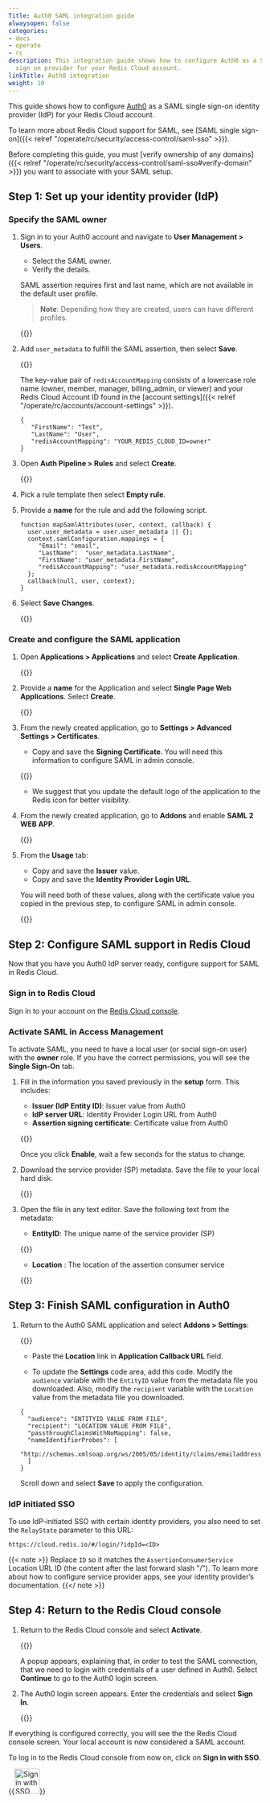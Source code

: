 ```yaml
---
Title: Auth0 SAML integration guide
alwaysopen: false
categories:
- docs
- operate
- rc
description: This integration guide shows how to configure Auth0 as a SAML single
  sign on provider for your Redis Cloud account.
linkTitle: Auth0 integration
weight: 10
---
```


This guide shows how to configure [Auth0](https://auth0.com/docs) as a SAML single sign-on identity provider (IdP) for your Redis Cloud account.

To learn more about Redis Cloud support for SAML, see [SAML single sign-on]({{< relref "/operate/rc/security/access-control/saml-sso" >}}).

Before completing this guide, you must [verify ownership of any domains]({{< relref "/operate/rc/security/access-control/saml-sso#verify-domain" >}}) you want to associate with your SAML setup.

## Step 1: Set up your identity provider (IdP)

### Specify the SAML owner

1. Sign in to your Auth0 account and navigate to **User Management > Users**.
   * Select the SAML owner.
   * Verify the details.

    SAML assertion requires first and last name, which are not available in the default user profile. 

    > **Note**: Depending how they are created, users can have different profiles. 

    {{<image filename="images/rc/saml/auth0_saml_1.png" >}}

1. Add `user_metadata` to fulfill the SAML assertion, then select **Save**. 
   
   {{<image filename="images/rc/saml/auth0_saml_2.png" >}}

   The key-value pair of `redisAccountMapping` consists of a lowercase role name (owner, member, manager, billing_admin, or viewer) and your Redis Cloud Account ID found in the [account settings]({{< relref "/operate/rc/accounts/account-settings" >}}).

    ```
    {
       "FirstName": "Test",
       "LastName": "User",
       "redisAccountMapping": "YOUR_REDIS_CLOUD_ID=owner"
    }
    ```

1. Open **Auth Pipeline > Rules** and select **Create**.

    {{<image filename="images/rc/saml/auth0_saml_3.png" >}}

1. Pick a rule template then select **Empty rule**.

1. Provide a **name** for the rule and add the following script.

    ```
    function mapSamlAttributes(user, context, callback) {
      user.user_metadata = user.user_metadata || {};
      context.samlConfiguration.mappings = {
         "Email": "email",
         "LastName":  "user_metadata.LastName",
         "FirstName": "user_metadata.FirstName",
         "redisAccountMapping": "user_metadata.redisAccountMapping"
      };
      callback(null, user, context);
    }
    ```

 1. Select **Save Changes**.

    {{<image filename="images/rc/saml/auth0_saml_4.png" >}}

### Create and configure the SAML application

1. Open **Applications > Applications** and select **Create Application**.

    {{<image filename="images/rc/saml/auth0_saml_5.png" >}}

1. Provide a **name** for the Application and select **Single Page Web Applications**. Select **Create**.

    {{<image filename="images/rc/saml/auth0_saml_6.png" >}}

1. From the newly created application, go to **Settings > Advanced Settings > Certificates**.

    * Copy and save the **Signing Certificate**. You will need this information to configure SAML in admin console.

    {{<image filename="images/rc/saml/auth0_saml_7.png" >}}

    * We suggest that you update the default logo of the application to the Redis icon for better visibility. 

1. From the newly created application, go to **Addons** and enable **SAML 2 WEB APP**.

    {{<image filename="images/rc/saml/auth0_saml_8.png" >}}

1. From the **Usage** tab:

    * Copy and save the **Issuer** value.
    * Copy and save the **Identity Provider Login URL**.
    
    You will need both of these values, along with the certificate value you copied in the previous step, to configure SAML in admin console.

    {{<image filename="images/rc/saml/auth0_saml_9.png" >}}

## Step 2: Configure SAML support in Redis Cloud

Now that you have you Auth0 IdP server ready, configure support for SAML in Redis Cloud.

### Sign in to Redis Cloud

Sign in to your account on the [Redis Cloud console](https://cloud.redis.io/#/login).

### Activate SAML in Access Management

To activate SAML, you need to have a local user (or social sign-on user) with the **owner** role. If you have the correct permissions, you will see the **Single Sign-On** tab.

1. Fill in the information you saved previously in the **setup** form. This includes:

    * **Issuer (IdP Entity ID)**: Issuer value from Auth0
    * **IdP server URL**: Identity Provider Login URL from Auth0
    * **Assertion signing certificate**: Certificate value from Auth0

    {{<image filename="images/rc/saml/sm_saml_1.png" >}}

    Once you click **Enable**, wait a few seconds for the status to change.

1. Download the service provider (SP) metadata. Save the file to your local hard disk.

    {{<image filename="images/rc/saml/sm_saml_3.png" >}}

1. Open the file in any text editor. Save the following text from the metadata:

    * **EntityID**: The unique name of the service provider (SP)

    {{<image filename="images/rc/saml/sm_saml_4.png" >}}

    * **Location** : The location of the assertion consumer service

    {{<image filename="images/rc/saml/sm_saml_5.png" >}}

## Step 3: Finish SAML configuration in Auth0

1. Return to the Auth0 SAML application and select **Addons > Settings**:

    {{<image filename="images/rc/saml/auth0_saml_10.png" >}}

    * Paste the **Location** link in **Application Callback URL** field.

    * To update the **Settings** code area, add this code. Modify the `audience` variable with the `EntityID` value from the metadata file you downloaded. Also, modify the `recipient` variable with the `Location` value from the metadata file you downloaded.

    ```
    {
      "audience": "ENTITYID VALUE FROM FILE",
      "recipient": "LOCATION VALUE FROM FILE",
      "passthroughClaimsWithNoMapping": false,
      "nameIdentifierProbes": [
        "http://schemas.xmlsoap.org/ws/2005/05/identity/claims/emailaddress"
      ]
    }
    ```
    Scroll down and select **Save** to apply the configuration.

### IdP initiated SSO

To use IdP-initiated SSO with certain identity providers, you also need to set the `RelayState` parameter to this URL: 

`https://cloud.redis.io/#/login/?idpId=<ID>`

{{< note >}}
Replace `ID` so it matches the `AssertionConsumerService` Location URL ID (the content after the last forward slash "/"). To learn more about how to configure service provider apps, see your identity provider’s documentation.
{{</ note >}}

## Step 4: Return to the Redis Cloud console

1. Return to the Redis Cloud console and select **Activate**.

    {{<image filename="images/rc/saml/sm_saml_8.png" >}}

   A popup appears, explaining that, in order to test the SAML connection, that we need to login with credentials of a user defined in Auth0. Select **Continue** to go to the Auth0 login screen.

1. The Auth0 login screen appears. Enter the credentials and select **Sign In**.

    {{<image filename="images/rc/saml/auth0_saml_12.png" >}}

If everything is configured correctly, you will see the the Redis Cloud console screen. Your local account is now considered a SAML account. 

To log in to the Redis Cloud console from now on, click on **Sign in with SSO**.

{{<image filename="images/rc/button-sign-in-sso.png" width="50px" alt="Sign in with SSO button">}}
